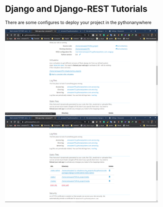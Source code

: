 <h1>Django and Django-REST Tutorials</h1>
<p>There are some configures to deploy your project in the pythonanywhere</p>
<img src="https://github.com/amoazeni75/django-tutorials/blob/master/1.png">
<img src="https://github.com/amoazeni75/django-tutorials/blob/master/2.png">
